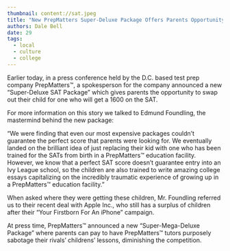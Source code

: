 ```yaml
---
thumbnail: content://sat.jpeg
title: "New PrepMatters Super-Deluxe Package Offers Parents Opportunity To Swap Child Out With One Who Will Get A 1600 "
authors: Dale Bell
date: 29
tags:
  - local
  - culture
  - college
---
```


Earlier today, in a press conference held by the D.C. based test prep company PrepMatters™, a spokesperson for the company announced a new “Super-Deluxe SAT Package” which gives parents the opportunity to swap out their child for one who will get a 1600 on the SAT.

For more information on this story we talked to Edmund Foundling, the mastermind behind the new package:

“We were finding that even our most expensive packages couldn’t guarantee the perfect score that parents were looking for. We eventually landed on the brilliant idea of just replacing their kid with one who has been trained for the SATs from birth in a PrepMatters™ education facility. However, we know that a perfect SAT score doesn’t guarantee entry into an Ivy League school, so the children are also trained to write amazing college essays capitalizing on the incredibly traumatic experience of growing up in a PrepMatters™ education facility.”

When asked where they were getting these children, Mr. Foundling referred us to their recent deal with Apple Inc., who still has a surplus of children after their “Your Firstborn For An iPhone” campaign.

At press time, PrepMatters™ announced a new “Super-Mega-Deluxe Package” where parents can pay to have PrepMatters™ tutors purposely sabotage their rivals’ childrens’ lessons, diminishing the competition.
